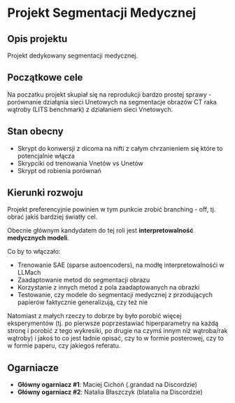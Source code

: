 # Projekt Segmentacji Medycznej

## Opis projektu
Projekt dedykowany segmentacji medycznej.

## Początkowe cele
Na poczatku projekt skupiał się na reprodukcji bardzo prostej sprawy - porównanie działąnia sieci Unetowych na segmentacje obrazów CT raka wątroby (LITS benchmark) z działaniem sieci Vnetowych.

## Stan obecny
- Skrypt do konwersji z dicoma na nifti z całym chrzanieniem się które to potencjalnie włącza
- Skrypciki od trenowania Vnetów vs Unetów
- Skrypt od robienia porównań

## Kierunki rozwoju
Projekt preferencyjnie powinien w tym punkcie zrobić branching - off, tj. obrać jakiś bardziej światły cel.

Obecnie głównym kandydatem do tej roli jest **interpretowalność medycznych modeli**.

Co by to włączało:
- Trenowanie SAE (sparse autoencoders), na modłę interpretowalnośći w LLMach
- Zaadaptowanie metod do segmentacji obrazu
- Korzystanie z innych metod z pola zaadaptowanych na obrazki
- Testowanie, czy modele do segmentacji medycznej z przodujących papierów faktycznie generalizują, czy też nie


Natomiast z małych rzeczy to dobrze by było porobić więcej eksperymentów (tj. po pierwsze poprzestawiać hiperparametry na każdą stronę i porobić z tego wykresiki, po drugie na czymś innym niż wątroba/rak wątroby) i jakoś to co jest ładnie opisać, czy to w formie posterowej, czy to w formie paperu, czy jakiegoś referatu.
## Ogarniacze
- **Główny ogarniacz #1**: Maciej Cichoń (.grandad na Discordzie)
- **Główny ogarniacz #2**: Natalia Błaszczyk (blatalia na Discordzie)

